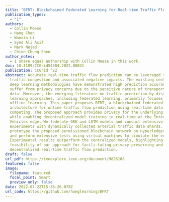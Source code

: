 ```yaml
---
title: "BFRT: Blockchained Federated Learning for Real-time Traffic Flow Prediction"
publication_types:
  - "1"
authors:
  - Collin Meese
  - Hang Chen
  - Wanxin Li
  - Syed Ali Asif
  - Mark Nejad
  - Chien-Chung Shen
author_notes:
  - I share equal authorship with Collin Meese in this work.
doi: 10.1109/CCGrid54584.2022.00041
publication: CCGrid ’22
abstract: Accurate real-time traffic flow prediction can be leveraged to relieve
  traffic congestion and associated negative impacts. The existing centralized
  deep learning methodologies have demonstrated high prediction accuracy, but
  suffer from privacy concerns due to the sensitive nature of transportation
  data. Moreover, the emerging literature on traffic prediction by distributed
  learning approaches, including federated learning, primarily focuses on
  offline learning. This paper proposes BFRT, a blockchained federated learning
  architecture for online traffic flow prediction using real-time data and edge
  computing. The proposed approach provides privacy for the underlying data,
  while enabling decentralized model training in real-time at the Internet of
  Vehicles edge. We federate GRU and LSTM models and conduct extensive
  experiments with dynamically collected arterial traffic data shards. We
  prototype the proposed permissioned blockchain network on Hyperledger Fabric
  and perform extensive tests using virtual machines to simulate the edge nodes.
  Experimental results outperform the centralized models, highlighting the
  feasibility of our approach for facili-tating privacy-preserving and
  decentralized real-time traffic flow prediction.
draft: false
url_pdf: https://ieeexplore.ieee.org/document/9826108
featured: false
image:
  filename: featured
  focal_point: Smart
  preview_only: false
date: 2022-07-22T15:36:26.078Z
url_code: https://github.com/hanglearning/BFRT
---
```

